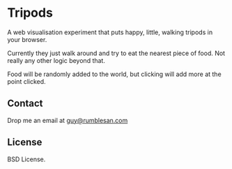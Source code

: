 # Tripods

A web visualisation experiment that puts happy, little, walking tripods in your browser.

Currently they just walk around and try to eat the nearest piece of food. Not really any other logic beyond that.

Food will be randomly added to the world, but clicking will add more at the point clicked.


## Contact

Drop me an email at guy@rumblesan.com


## License

BSD License.

